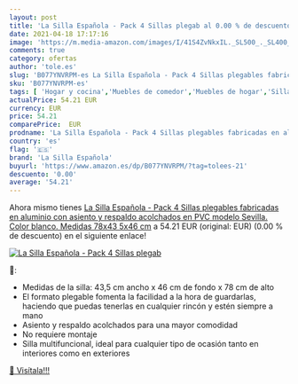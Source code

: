 ```yaml
---
layout: post
title: 'La Silla Española - Pack 4 Sillas plegab al 0.00 % de descuento'
date: 2021-04-18 17:17:16
image: 'https://m.media-amazon.com/images/I/41S4ZvNkxIL._SL500_._SL400_.jpg'
comments: true
category: ofertas
author: 'tole.es'
slug: 'B077YNVRPM-es La Silla Española - Pack 4 Sillas plegables fabricadas en...'
sku: 'B077YNVRPM-es'
tags: [ 'Hogar y cocina','Muebles de comedor','Muebles de hogar','Sillas de comedor','española','la','la silla española', ]
actualPrice: 54.21 EUR
currency: EUR
price: 54.21
comparePrice:  EUR
prodname: 'La Silla Española - Pack 4 Sillas plegables fabricadas en aluminio con asiento y respaldo acolchados en PVC  modelo Sevilla. Color blanco. Medidas 78x43 5x46 cm'
country: 'es'
flag: '🇪🇸'
brand: 'La Silla Española'
buyurl: 'https://www.amazon.es/dp/B077YNVRPM/?tag=tolees-21'
descuento: '0.00'
average: '54.21'
---
```


Ahora mismo tienes [La Silla Española - Pack 4 Sillas plegables fabricadas en aluminio con asiento y respaldo acolchados en PVC  modelo Sevilla. Color blanco. Medidas 78x43 5x46 cm](https://www.amazon.es/dp/B077YNVRPM/?tag=tolees-21) a 54.21 EUR (original:  EUR) (0.00 %  de descuento) en el siguiente enlace!

[![La Silla Española - Pack 4 Sillas plegab](https://m.media-amazon.com/images/I/41S4ZvNkxIL._SL500_._SL400_.jpg)](https://www.amazon.es/dp/B077YNVRPM/?tag=tolees-21)

🔎:

- Medidas de la silla: 43,5 cm ancho x 46 cm de fondo x 78 cm de alto
- El formato plegable fomenta la facilidad a la hora de guardarlas, haciendo que puedas tenerlas en cualquier rincón y estén siempre a mano
- Asiento y respaldo acolchados para una mayor comodidad
- No requiere montaje
- Silla multifuncional, ideal para cualquier tipo de ocasión tanto en interiores como en exteriores

[🛒 Visítala!!!](https://www.amazon.es/dp/B077YNVRPM/?tag=tolees-21)
